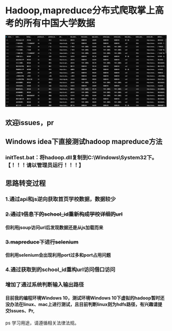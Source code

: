 # Hadoop,mapreduce分布式爬取掌上高考的所有中国大学数据
![img.png](img.png)
## 欢迎issues，pr
## Windows idea下直接测试hadoop mapreduce方法
### initTest.bat：将hadoop.dll复制到C:\Windows\System32下。【！！！请以管理员运行！！！】
## 思路转变过程
### 1.通过api和js逆向获取首页学校数据，数据较少
### ~~2.通过1信息下的school_id重新构成学校详细的url~~
#### 但利用jsoup访问url后发现数据还是从js加载而来
### ~~3.mapreduce下进行selenium~~
#### 但利用selenium会出现利用port过多和port占用问题
### 4.通过获取到的school_id重构url访问借口访问
### 增加了通过系统判断输入输出路径
#### 目前我的编程环境Windows 10，测试环境Windows 10下虚拟的hadoop暂时还没办法在linux、mac上进行测试，且目前判断linux则为hdfs路径，有兴趣请提交Issues、Pr,
ps 学习用途，请遵循相关法律法规。